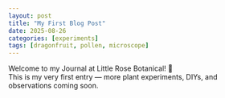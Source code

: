 ```yaml
---
layout: post
title: "My First Blog Post"
date: 2025-08-26
categories: [experiments]
tags: [dragonfruit, pollen, microscope]
---
```

Welcome to my Journal at Little Rose Botanical! 🌱  
This is my very first entry — more plant experiments, DIYs, and observations coming soon.
